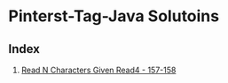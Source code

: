 # Pinterst-Tag-Java Solutoins  
## Index  
1. [Read N Characters Given Read4 - 157-158](https://github.com/wxy0113/Leetcode-Tag-java/blob/master/FaceBook/read4extends.java)

